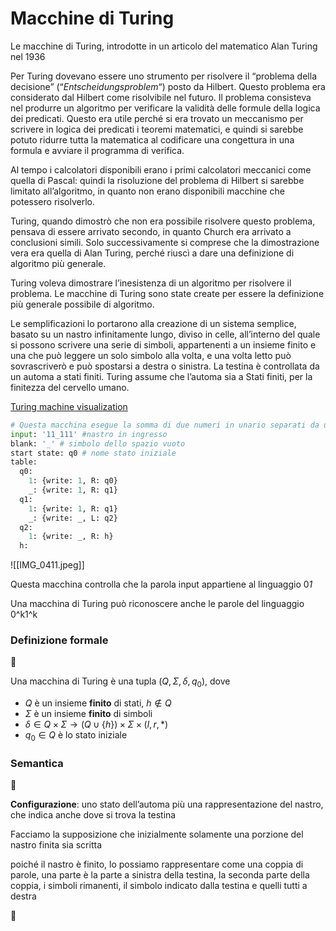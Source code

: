 # Macchine di Turing

Le macchine di Turing, introdotte in un articolo del matematico Alan Turing nel 1936

Per Turing dovevano essere uno strumento per risolvere il “problema della decisione” (“*Entscheidungsproblem*“) posto da Hilbert. Questo problema era considerato dal Hilbert come risolvibile nel futuro. Il problema consisteva nel produrre un algoritmo per verificare la validità delle formule della logica dei predicati. Questo era utile perché si era trovato un meccanismo per scrivere in logica dei predicati i teoremi matematici, e quindi si sarebbe potuto ridurre tutta la matematica al codificare una congettura in una formula e avviare il programma di verifica.

Al tempo i calcolatori disponibili erano i primi calcolatori meccanici come quella di Pascal: quindi la risoluzione del problema di Hilbert si sarebbe limitato all’algoritmo, in quanto non erano disponibili macchine che potessero risolverlo.

Turing, quando dimostrò che non era possibile risolvere questo problema, pensava di essere arrivato secondo, in quanto Church era arrivato a conclusioni simili. Solo successivamente si comprese che la dimostrazione vera era quella di Alan Turing, perché riuscì a dare una definizione di algoritmo più generale.

Turing voleva dimostrare l’inesistenza di un algoritmo per risolvere il problema. Le macchine di Turing sono state create per essere la definizione più generale possibile di algoritmo.

Le semplificazioni lo portarono alla creazione di un sistema semplice, basato su un nastro infinitamente lungo, diviso in celle, all’interno del quale si possono scrivere una serie di simboli, appartenenti a un insieme finito e una  che può leggere un solo simbolo alla volta, e una volta letto può sovrascriverò e può spostarsi a destra o sinistra. La testina è controllata da un automa a stati finiti. Turing assume che l’automa sia a Stati finiti, per la finitezza del cervello umano.

[Turing machine visualization](http://turingmachine.io)

```python
# Questa macchina esegue la somma di due numeri in unario separati da un blank
input: '11_111' #nastro in ingresso
blank: '_' # simbolo dello spazio vuoto
start state: q0 # nome stato iniziale
table:
  q0:
    1: {write: 1, R: q0}
    _: {write: 1, R: q1}
  q1:
    1: {write: 1, R: q1}
    _: {write: _, L: q2}
  q2:
    1: {write: _, R: h}
  h:
```

![[IMG_0411.jpeg]]

Questa macchina controlla che la parola input appartiene al linguaggio 0*1*

Una macchina di Turing può riconoscere anche le parole del linguaggio 0^k1^k

### Definizione formale

<aside>
📌

Una macchina di Turing è una tupla $(Q, \Sigma, \delta, q_0)$, dove

- $Q$ è un insieme **finito** di stati, $h \notin Q$
- $\Sigma$ è un insieme **finito** di simboli
- $\delta \in Q \times \Sigma \to (Q \cup \{h\}) \times \Sigma \times (l, r, *)$
- $q_0 \in Q$ è lo stato iniziale
</aside>

### Semantica

<aside>
📌

**Configurazione**: uno stato dell’automa più una rappresentazione del nastro, che indica anche dove si trova la testina

</aside>

Facciamo la supposizione che inizialmente solamente una porzione del nastro finita sia scritta 

poiché il nastro è finito, lo possiamo rappresentare come una coppia di parole, una parte è la parte a sinistra della testina, la seconda parte della coppia, i simboli rimanenti, il simbolo indicato dalla testina e quelli tutti a destra

<aside>
📌

</aside>